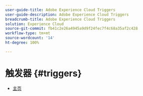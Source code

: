 ```yaml
---
user-guide-title: Adobe Experience Cloud Triggers
user-guide-description: Adobe Experience Cloud Triggers
breadcrumb-title: Adobe Experience Cloud Triggers
solution: Experience Cloud
source-git-commit: fb41c2e26a4945a9d9f24fec7f4c68a35af2c428
workflow-type: tm+mt
source-wordcount: '14'
ht-degree: 100%

---
```


# 触发器 {#triggers}

* [主页](home.md)
